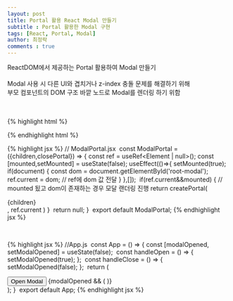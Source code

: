 ```yaml
---
layout: post
title: Portal 활용 React Modal 만들기
subtitle : Portal 활용한 Modal 구현
tags: [React, Portal, Modal]
author: 최정락
comments : true
---
```


ReactDOM에서 제공하는 Portal 활용하여 Modal 만들기
<br/><br/>
Modal 사용 시 다른 UI와 겹치거나 z-index 충돌 문제를 해결하기 위해  
부모 컴포넌트의 DOM 구조 바깥 노드로 Modal를 렌더링 하기 위함  
<br/><br/>

{% highlight html %}
<!-- public/index.html -->

<!DOCTYPE html>
<html lang="en">
  <body>
    <div id="root"></div>
    <!-- modal-root 추가 -->
    <div id="modal-root"></div>
  </body>
</html>
{% endhighlight html %}

<br/>

{% highlight jsx %}
// ModalPortal.jsx
​
const ModalPortal = ({children,closePortal}) => {
  const ref = useRef<Element | null>();
  const [mounted,setMounted] = useState(false);
​
  useEffect(()=>{
    setMounted(true);
    if(document) {
        const dom = document.getElementById('root-modal');
        ref.current = dom; // ref에 dom 값 전달
    }
  },[]);
​
  if(ref.current&&mounted) { // mounted 됬고 dom이 존재하는 경우 모달 랜더링 진행
    return createPortal(
      <div className="modal-container">
        <div className="modal-background" role="presentation" onClick={closePortal}/>
        {children}
      </div>,
      ref.current
    )
  }
​
  return null;
}
​
export default ModalPortal;
{% endhighlight jsx %}

<br/>

{% highlight jsx %}
//App.js
​
const App = () => {
  const [modalOpened, setModalOpened] = useState(false);
​
  const handleOpen = () => {
    setModalOpened(true);
  };
​
  const handleClose = () => {
    setModalOpened(false);
  };
​
  return (
    <div className="App">
      <button onClick={handleOpen}>Open Modal</button>
      {modalOpened && (
        <ModalPortal closePortal={handleClose}>
          <SampleModal />
        </ModalPortal>
      )}
      <div id="root-modal"></div>
    </div>
  );
}
​
export default App;
{% endhighlight jsx %}
